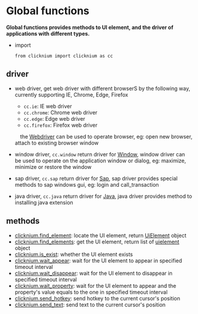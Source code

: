 # Global functions
**Global functions provides methods to UI element, and the driver of applications with different types.**

- import
  ```
  from clicknium import clicknium as cc
  ```

## driver <!-- {docsify-ignore} -->
- web driver, get web driver with different browserS by the following way, currently supporting  IE, Chrome, Edge, Firefox
  - `cc.ie`: IE web driver
  - `cc.chrome`: Chrome web driver
  - `cc.edge`: Edge web driver
  - `cc.firefox`: Firefox web driver

  &emsp;the [Webdriver](./doc/api/python/webdriver/webdriver.md) can be used to operate browser, eg: open new browser, attach to existing browser window
- window driver, `cc.window` return driver for [Window](./doc/api/python/window/window.md), window driver can be used to operate on the application window or dialog, eg: maximize, minimize or restore the window
- sap driver, `cc.sap` return driver for [Sap](./doc/api/python/sap/sap.md), sap driver provides special methods to sap windows gui, eg: login and call_transaction
- java driver, `cc.java` return driver for [Java](./doc/api/python/java/java.md), java driver provides method to installing java extension

## methods <!-- {docsify-ignore} -->
- [clicknium.find_element](./doc/api/python/find_element.md): locate the UI element, return [UiElement](./doc/api/python/uielement/uielement.md) object
- [clicknium.find_elements](./doc/api/python/find_elements.md): get the UI element, return  list of [uielement](./doc/api/python/uielement/uielement.md) object
- [clicknium.is_exist](./doc/api/python/is_exist.md): whether the UI element exists
- [clicknium.wait_appear](./doc/api/python/wait_appear.md): wait for the UI element to appear in specified timeout interval 
- [clicknium.wait_disappear](./doc/api/python/wait_disappear.md): wait for the UI element to disappear in specified timeout interval
- [clicknium.wait_property](./doc/api/python/wait_property.md): wait for the UI element to appear and the property's value equals to the one in specified timeout interval 
- [clicknium.send_hotkey](./doc/api/python/send_hotkey.md): send hotkey to the current cursor's position
- [clicknium.send_text](./doc/api/python/send_text.md): send text to the current cursor's position

